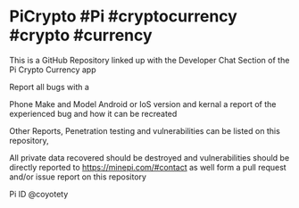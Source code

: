 # PiCrypto #Pi #cryptocurrency #crypto #currency 
This is a GitHub Repository linked up with the Developer Chat Section of the Pi Crypto Currency app

Report all bugs with a 

Phone Make and Model
Android or IoS version and kernal
a report of the experienced bug and how it can be recreated




Other Reports,
Penetration testing and vulnerabilities can be listed on this repository,

All private data recovered should be destroyed and vulnerabilities should be directly reported to https://minepi.com/#contact as well
form a pull request and/or issue report on this repository 

Pi ID
@coyotety
